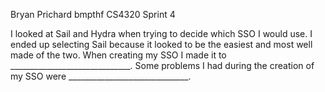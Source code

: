 Bryan Prichard
bmpthf
CS4320 Sprint 4

I looked at Sail and Hydra when trying to decide which SSO I would use. I ended up selecting Sail because it looked to be the easiest and
most well made of the two. When creating my SSO I made it to ______________________________. Some problems I had during the creation of
my SSO were ______________________________.

